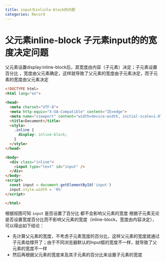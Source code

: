 ```yaml
---
title: input与inlinle-block的问题
categories: Record
---
```




# 父元素inline-block 子元素input的的宽度决定问题

父元素设置display:inline-block后，其宽度由内容（子元素）决定；子元素设置百分比 ，宽度由父元素确定，这样就导致了父元素的宽度由子元素决定，而子元素的宽度由父元素决定

```html
<!DOCTYPE html>
<html lang="en">

<head>
  <meta charset="UTF-8">
  <meta http-equiv="X-UA-Compatible" content="IE=edge">
  <meta name="viewport" content="width=device-width, initial-scale=1.0">
  <title>Document</title>
  <style>
    .inline {
      display: inline-block;
    }
  </style>
</head>

<body>
  <div class="inline">
    <input type="text" id="input" />
  </div>
</body>
<script>
  const input = document.getElementById('input')
  input.style.width = '0%'
</script>

</html>
```

根据视图可知 `input` 是否设置了百分比 都不会影响父元素的宽度
根据子元素无论是否设置宽度百分比而不影响父元素的宽度（inline-block，宽度由内容决定），可以得出如下结论：

- 先计算父元素的宽度，不考虑子元素宽度的百分比，这样父元素的宽度就通过子元素给撑开了；由于不同浏览器默认的Input框的宽度不一样，就导致了父元素的宽度不一样
- 然后再根据父元素的宽度来及其子元素的百分比来设置子元素的宽度
